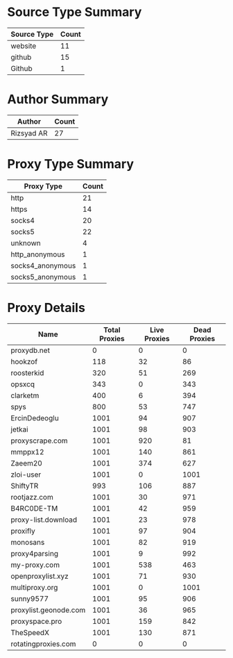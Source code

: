 # Source Type Summary

| Source Type | Count |
|-------------|-------|
| website | 11 |
| github | 15 |
| Github | 1 |


# Author Summary

| Author | Count |
|--------|-------|
| Rizsyad AR | 27 |


# Proxy Type Summary

| Proxy Type | Count |
|------------|-------|
| http | 21 |
| https | 14 |
| socks4 | 20 |
| socks5 | 22 |
| unknown | 4 |
| http_anonymous | 1 |
| socks4_anonymous | 1 |
| socks5_anonymous | 1 |


# Proxy Details

| Name | Total Proxies | Live Proxies | Dead Proxies |
|------|---------------|--------------|---------------|
| proxydb.net | 0 | 0 | 0 |
| hookzof | 118 | 32 | 86 |
| roosterkid | 320 | 51 | 269 |
| opsxcq | 343 | 0 | 343 |
| clarketm | 400 | 6 | 394 |
| spys | 800 | 53 | 747 |
| ErcinDedeoglu | 1001 | 94 | 907 |
| jetkai | 1001 | 98 | 903 |
| proxyscrape.com | 1001 | 920 | 81 |
| mmppx12 | 1001 | 140 | 861 |
| Zaeem20 | 1001 | 374 | 627 |
| zloi-user | 1001 | 0 | 1001 |
| ShiftyTR | 993 | 106 | 887 |
| rootjazz.com | 1001 | 30 | 971 |
| B4RC0DE-TM | 1001 | 42 | 959 |
| proxy-list.download | 1001 | 23 | 978 |
| proxifly | 1001 | 97 | 904 |
| monosans | 1001 | 82 | 919 |
| proxy4parsing | 1001 | 9 | 992 |
| my-proxy.com | 1001 | 538 | 463 |
| openproxylist.xyz | 1001 | 71 | 930 |
| multiproxy.org | 1001 | 0 | 1001 |
| sunny9577 | 1001 | 95 | 906 |
| proxylist.geonode.com | 1001 | 36 | 965 |
| proxyspace.pro | 1001 | 159 | 842 |
| TheSpeedX | 1001 | 130 | 871 |
| rotatingproxies.com | 0 | 0 | 0 |
